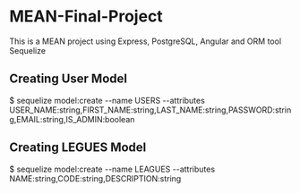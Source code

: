 # MEAN-Final-Project
This is a MEAN project using Express, PostgreSQL, Angular and ORM tool Sequelize

## Creating User Model
$ sequelize model:create --name USERS --attributes USER_NAME:string,FIRST_NAME:string,LAST_NAME:string,PASSWORD:string,EMAIL:string,IS_ADMIN:boolean

## Creating LEGUES Model
$ sequelize model:create --name LEAGUES --attributes NAME:string,CODE:string,DESCRIPTION:string
